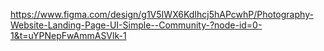 https://www.figma.com/design/g1V5IWX6KdIhcj5hAPcwhP/Photography-Website-Landing-Page-UI-Simple--Community-?node-id=0-1&t=uYPNepFwAmmASVlk-1
